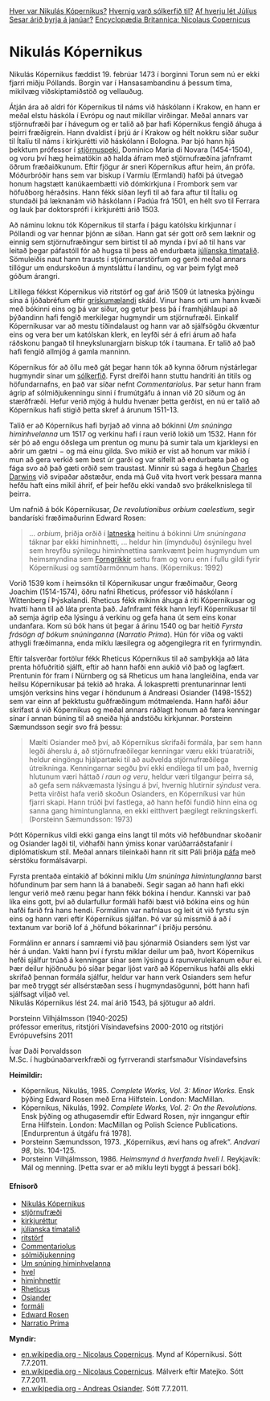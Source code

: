 <nav>
    <a href="https://www.visindavefur.is/svar.php?id=60196">Hver var Nikulás Kópernikus?</a>
    <a href="https://www.visindavefur.is/svar.php?id=7097">Hvernig varð sólkerfið til?</a>
    <a href="https://www.visindavefur.is/svar.php?id=5777">Af hverju lét Júlíus Sesar árið byrja á janúar?</a>
    <a href="https://www.britannica.com/biography/Nicolaus-Copernicus">Encyclopædia Britannica: Nicolaus Copernicus</a>
</nav>
<h1>Nikulás Kópernikus</h1>

<p>Nikulás Kópernikus fæddist 19. febrúar 1473 í borginni Torun sem nú er ekki fjarri miðju Póllands. Borgin var í Hansasambandinu á þessum tíma, mikilvæg viðskiptamiðstöð og vellauðug.
</p><p>
Átján ára að aldri fór Kópernikus til náms við háskólann í Krakow, en hann er meðal elstu háskóla í Evrópu og naut mikillar virðingar. Meðal annars var stjörnufræði þar í hávegum og er talið að þar hafi Kópernikus fengið áhuga á þeirri fræðigrein. Hann dvaldist í þrjú ár í Krakow og hélt nokkru síðar suður til Ítalíu til náms í kirkjurétti við háskólann í Bologna. Þar bjó  hann hjá þekktum prófessor í <a href="?id=2601" title="Eru stjörnuspár sannar?">stjörnuspeki</a>, Dominico Maria di Novara (1454-1504), og voru því hæg heimatökin að halda áfram með stjörnufræðina jafnframt öðrum fræðaiðkunum. Eftir fjögur ár sneri Kópernikus aftur heim, án prófa. Móðurbróðir hans sem var biskup í Varmíu (Ermlandi)  hafði þá útvegað honum hagstætt kanúkaembætti við dómkirkjuna í Frombork sem var höfuðborg héraðsins. Hann fékk síðan leyfi til að fara aftur til Ítalíu og stundaði þá læknanám við háskólann í Padúa frá 1501, en hélt svo til Ferrara og lauk þar doktorsprófi í kirkjurétti árið 1503.
</p><p>
Að náminu loknu tók Kópernikus til starfa í þágu katólsku kirkjunnar í Póllandi og var hennar þjónn æ síðan. Hann gat sér gott orð sem læknir og einnig sem stjörnufræðingur sem birtist til að mynda í því að til hans var leitað þegar páfastóll fór að hugsa til þess að endurbæta <a href="?id=5777" title="Af hverju lét Júlíus Sesar árið byrja á janúar?">júlíanska tímatalið</a>. Sömuleiðis naut hann trausts í stjórnunarstörfum og gerði meðal annars tillögur um endurskoðun á myntsláttu í landinu, og var þeim fylgt með góðum árangri. 
</p><p>
Lítillega fékkst Kópernikus við ritstörf og gaf árið 1509 út latneska þýðingu sína á ljóðabréfum eftir <a href="?id=3839" title="Get ég fengið að sjá gríska stafrófið?">grískumælandi</a> skáld. Vinur hans orti um hann kvæði með bókinni eins og þá var siður, og getur þess þá í framhjáhlaupi að þýðandinn hafi fengið  merkilegar hugmyndir um stjörnufræði. Einkalíf Kópernikusar var að mestu tíðindalaust og hann var að sjálfsögðu ókvæntur eins og vera ber um katólskan klerk, en leyfði sér á efri árum að hafa ráðskonu þangað til hneykslunargjarn biskup tók í taumana. Er talið að það hafi fengið allmjög á gamla manninn.
</p><p>
Kópernikus fór að öllu með gát þegar hann tók að kynna öðrum nýstárlegar hugmyndir sínar um <a href="?id=7097" title="Hvernig varð sólkerfið til?">sólkerfið</a>. Fyrst dreifði hann stuttu handriti án titils og höfundarnafns, en það var síðar nefnt <cite>Commentariolus</cite>. Þar setur hann fram ágrip af sólmiðjukenningu sinni í frumútgáfu á innan við 20 síðum og án stærðfræði. Hefur verið mjög á huldu hvenær þetta gerðist, en nú er talið að Kópernikus hafi stigið þetta skref á árunum 1511-13.
</p><p>
Talið er að Kópernikus hafi byrjað að vinna að bókinni <cite>Um snúninga himinhvelanna</cite> um 1517 og verkinu hafi í raun verið lokið um 1532. Hann fór sér þó að engu óðslega um prentun og munu þá sumir tala um kjarkleysi en aðrir um gætni &#8722; og má einu gilda. Svo mikið er víst að honum var mikið í mun að gera verkið sem best úr garði og var sífellt að endurbæta það og fága svo að það gæti orðið sem traustast. Minnir sú saga á hegðun <a href="?id=670" title="Hver var Charles Darwin?">Charles Darwins</a> við svipaðar aðstæður, enda má Guð vita hvort verk þessara manna hefðu haft eins mikil áhrif, ef þeir hefðu ekki vandað svo þrákelknislega til þeirra.
</p><p>
Um nafnið á bók Kópernikusar, <cite>De revolutionibus orbium caelestium</cite>, segir bandaríski fræðimaðurinn Edward Rosen:<blockquote>... <em>orbium</em>, þriðja orðið í <a href="?id=2656" title="Hve gömul er latína?">latneska</a> heitinu á bókinni <cite>Um snúningana</cite> táknar þar ekki himinhnetti, ... heldur hin (ímynduðu) ósýnilegu hvel sem hreyfðu sýnilegu himinhnettina samkvæmt þeim hugmyndum um heimsmyndina sem <a href="?id=19304" title="Hvenær urðu Forngrikkir að Grikkjum?">Forngrikkir</a> settu fram og voru enn í fullu gildi fyrir Kópernikusi og samtíðarmönnum hans. (Kópernikus: 1992)</blockquote>Vorið 1539 kom í heimsókn til Kópernikusar ungur fræðimaður, Georg Joachim (1514-1574), öðru nafni Rheticus, prófessor við háskólann í Wittenberg í Þýskalandi. Rheticus fékk mikinn áhuga á riti Kópernikusar og hvatti hann til að láta prenta það. Jafnframt fékk hann leyfi Kópernikusar til að semja ágrip eða lýsingu á verkinu og gefa hana út sem eins konar undanfara. Kom sú bók hans út þegar á árinu 1540 og bar heitið <cite>Fyrsta frásögn af bókum snúninganna</cite> (<cite>Narratio Prima</cite>). Hún fór víða og vakti athygli fræðimanna, enda miklu læsilegra og aðgengilegra rit en fyrirmyndin.
</p><p>
Eftir talsverðar fortölur fékk Rheticus Kópernikus til að samþykkja að láta prenta höfuðritið sjálft, eftir að hann hafði enn aukið við það og lagfært. Prentunin fór fram í Nürnberg og sá Rheticus um hana langleiðina, enda var heilsu Kópernikusar þá tekið að hraka. Á lokaspretti prentunarinnar lenti umsjón verksins hins vegar í höndunum á Andreasi Osiander (1498-1552) sem var einn af þekktustu guðfræðingum mótmælenda. Hann hafði áður skrifast á við Kópernikus og meðal annars ráðlagt honum  að færa kenningar sínar í annan búning til að sneiða hjá andstöðu kirkjunnar. Þorsteinn Sæmundsson segir svo frá þessu:<blockquote>Mælti Osiander með því, að Kóperníkus skrifaði formála, þar sem hann legði áherslu á, að stjörnufræðilegar kenningar væru ekki trúaratriði, heldur   eingöngu hjálpartæki til að auðvelda stjörnufræðilega útreikninga. Kenningarnar segðu því ekki endilega til um það, hvernig hlutunum væri háttað <em>í raun og veru</em>, heldur væri tilgangur þeirra sá, að gefa sem nákvæmasta lýsingu á því, hvernig hlutirnir <em>sýndust</em> vera. Þetta virðist hafa verið skoðun Osianders, en Kóperníkusi var hún fjarri skapi. Hann trúði  því fastlega, að hann hefði fundið hinn eina   og sanna gang himintunglanna, en ekki eitthvert þægilegt reikningskerfi. (Þorsteinn Sæmundsson: 1973)</blockquote>Þótt Kópernikus vildi ekki ganga eins langt til móts við hefðbundnar skoðanir og Osiander lagði til, viðhafði hann ýmiss konar  varúðarráðstafanir í diplómatískum stíl.   Meðal annars tileinkaði hann rit sitt Páli   þriðja <a href="?id=4914" title="Hvernig er nýr páfi valinn?">páfa</a> með sérstöku formálsávarpi.
</p><p>
Fyrsta prentaða eintakið af bókinni miklu <cite>Um snúninga himintunglanna</cite> barst höfundinum þar sem hann lá á banabeði. Segir sagan að hann hafi ekki lengur verið með rænu þegar hann fékk bókina í hendur. Kannski var það líka eins gott, því að dularfullur formáli hafði bæst við bókina eins og hún hafði farið frá hans hendi. Formálinn var nafnlaus og leit út við  fyrstu sýn eins og hann væri eftir Kópernikus sjálfan. Þó var sú  missmíð á að í textanum var borið lof á „höfund bókarinnar“ í þriðju persónu. 
</p><p>
Formálinn er annars í samræmi við þau sjónarmið Osianders sem lýst var hér á undan. Vakti hann því í fyrstu miklar deilur um það, hvort Kópernikus hefði sjálfur trúað á kenningar sínar sem lýsingu á raunveruleikanum eður ei. Þær  deilur hjöðnuðu þó síðar þegar ljóst varð að Kópernikus hafði alls ekki skrifað þennan  formála sjálfur, heldur var hann verk Osianders sem hefur þar með tryggt sér allsérstæðan sess í hugmyndasögunni, þótt hann hafi sjálfsagt viljað vel.
<br>
Nikulás Kópernikus lést 24. maí árið 1543, þá sjötugur að aldri.
</p><p>
Þorsteinn Vilhjálmsson (1940-2025) <br>
prófessor emeritus, ritstjóri Vísindavefsins 2000-2010 og ritstjóri Evrópuvefsins 2011
</p><p>
Ívar Daði Þorvaldsson <br>
M.Sc. í hugbúnaðarverkfræði og fyrrverandi starfsmaður Vísindavefsins
</p><p>
<!-- Heimildir úr https://www.visindavefur.is/svar.php?id=60196 -->
<strong>Heimildir:</strong>
<ul>
    <li>Kópernikus, Nikulás, 1985. <cite>Complete Works, Vol. 3: Minor Works.</cite> Ensk þýðing Edward Rosen með Erna Hilfstein. London: MacMillan.</li>
    <li>Kópernikus, Nikulás, 1992. <cite>Complete Works, Vol. 2: On the Revolutions.</cite> Ensk þýðing og athugasemdir eftir Edward Rosen, nýr inngangur eftir Erna Hilfstein. London: MacMillan og Polish Science Publications. [Endurprentun á útgáfu frá 1978].</li>
    <li>Þorsteinn Sæmundsson, 1973. „Kópernikus, ævi hans og afrek“. <cite>Andvari 98</cite>, bls. 104-125.</li>
    <li>Þorsteinn Vilhjálmsson, 1986. <cite>Heimsmynd á hverfanda hveli I</cite>. Reykjavík: Mál og menning. [Þetta svar er að miklu leyti byggt á þessari bók].</li>
</ul>

<!--efnisorð-->

<h4>Efnisorð</h4>
<ul>
    <li><a href="/search/?q=Nikul%C3%A1s+K%C3%B3pernikus">Nikulás Kópernikus</a></li>
    <li><a href="/search/?q=stj%C3%B6rnufr%C3%A6%C3%B0i">stjörnufræði</a></li>
    <li><a href="/search/?q=kirkjur%C3%A9ttur">kirkjuréttur</a></li>
    <li><a href="/search/?q=j%C3%BAl%C3%ADanska+t%C3%ADmatali%C3%B0">júlíanska tímatalið</a></li>
    <li><a href="/search/?q=ritst%C3%B6rf">ritstörf</a></li>
    <li><a href="/search/?q=Commentariolus">Commentariolus</a></li>
    <li><a href="/search/?q=s%C3%B3lmi%C3%B0jukenning">sólmiðjukenning</a></li>
    <li><a href="/search/?q=Um+sn%C3%BAning+himinhvelanna">Um snúning himinhvelanna</a></li>
    <li><a href="/search/?q=hvel">hvel</a></li>
    <li><a href="/search/?q=himinhnettir">himinhnettir</a></li>
    <li><a href="/search/?q=Rheticus">Rheticus</a></li>
    <li><a href="/search/?q=Osiander">Osiander</a></li>
    <li><a href="/search/?q=form%C3%A1li">formáli</a></li>
    <li><a href="/search/?q=Edward+Rosen">Edward Rosen</a></li>
    <li><a href="/search/?q=Narratio+Prima">Narratio Prima</a></li>
</ul>

<!--ef tími vinnst til má nota eftirfarandi myndir í tímaverkefninu-->
<strong>Myndir:</strong><ul>
<li><a href="http://en.wikipedia.org/wiki/File:Nikolaus_Kopernikus.jpg" target="_blank">en.wikipedia.org - Nicolaus Copernicus</a>. Mynd af Kópernikusi. Sótt 7.7.2011.</li>
<li><a href="http://en.wikipedia.org/wiki/File:Jan_Matejko-Astronomer_Copernicus-Conversation_with_God.jpg" target="_blank">en.wikipedia.org - Nicolaus Copernicus</a>. Málverk eftir Matejko. Sótt 7.7.2011.</li>
<li><a href="http://en.wikipedia.org/wiki/File:Andreas-Osiander.jpg" target="_blank">en.wikipedia.org - Andreas Osiander</a>. Sótt 7.7.2011.</li></ul>